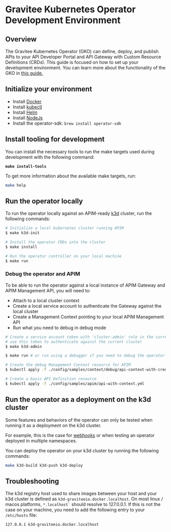 # Gravitee Kubernetes Operator Development Environment

## Overview <a href="#user-content-initialize-your-environment" id="user-content-initialize-your-environment"></a>

The Gravitee Kubernetes Operator (GKO) can define, deploy, and publish APIs to your API Developer Portal and API Gateway with Custom Resource Definitions (CRDs). This guide is focused on how to set up your development environment. You can learn more about the functionality of the GKO in [this guide.](../gravitee-kubernetes-operator.md)

## Initialize your environment <a href="#user-content-initialize-your-environment" id="user-content-initialize-your-environment"></a>

* Install [Docker](https://www.docker.com/)
* Install [kubectl](https://kubernetes.io/docs/tasks/tools/#kubectl)
* Install [Helm](https://helm.sh/docs/intro/install/)
* Install [NodeJs](https://nodejs.org/en/download/)
* Install the operator-sdk: `brew install operator-sdk`

## Install tooling for development <a href="#user-content-install-tooling-for-development" id="user-content-install-tooling-for-development"></a>

You can install the necessary tools to run the make targets used during development with the following command:

<pre class="language-sh"><code class="lang-sh"><strong>make install-tools
</strong></code></pre>

To get more information about the available make targets, run:

```sh
make help
```

## Run the operator locally <a href="#user-content-run-the-operator-locally" id="user-content-run-the-operator-locally"></a>

To run the operator locally against an APIM-ready [k3d](https://k3d.io/) cluster, run the following commands:

```sh
# Initialize a local kubernetes cluster running APIM
$ make k3d-init

# Install the operator CRDs into the cluster
$ make install

# Run the operator controller on your local machine
$ make run
```

### Debug the operator and APIM <a href="#user-content-debug-the-operator-and-apim" id="user-content-debug-the-operator-and-apim"></a>

To be able to run the operator against a local instance of APIM Gateway and APIM Management API, you will need to:

* Attach to a local cluster context
* Create a local service account to authenticate the Gateway against the local cluster
* Create a Management Context pointing to your local APIM Management API
* Run what you need to debug in debug mode

```sh
# Create a service account token with 'cluster-admin' role in the current context and
# use this token to authenticate against the current cluster
$ make k3d-admin

$ make run # or run using a debugger if you need to debug the operator as well

# Create the debug Management Context resource for APIM
$ kubectl apply -f ./config/samples/context/debug/api-context-with-credentials.yml

# Create a basic API Definition resource
$ kubectl apply -f ./config/samples/apim/api-with-context.yml
```

## Run the operator as a deployment on the k3d cluster <a href="#user-content-run-the-operator-as-a-deployment-on-the-k3d-cluster" id="user-content-run-the-operator-as-a-deployment-on-the-k3d-cluster"></a>

Some features and behaviors of the operator can only be tested when running it as a deployment on the k3d cluster.

For example, this is the case for [webhooks](https://sdk.operatorframework.io/docs/building-operators/golang/webhook/) or when testing an operator deployed in multiple namespaces.

You can deploy the operator on your k3d cluster by running the following commands:

```sh
make k3d-build k3d-push k3d-deploy
```

## Troubleshooting <a href="#user-content-troubleshooting" id="user-content-troubleshooting"></a>

The k3d registry host used to share images between your host and your k3d cluster is defined as `k3d-graviteeio.docker.localhost`. On most linux / macos platforms, `` *.localhost` `` should resolve to 127.0.0.1. If this is not the case on your machine, you need to add the following entry to your `/etc/hosts` file:

```
127.0.0.1 k3d-graviteeio.docker.localhost
```
